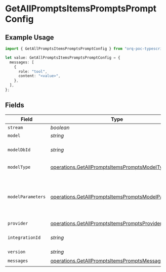 # GetAllPromptsItemsPromptsPromptConfig

## Example Usage

```typescript
import { GetAllPromptsItemsPromptsPromptConfig } from "orq-poc-typescript-multi-env-version/models/operations";

let value: GetAllPromptsItemsPromptsPromptConfig = {
  messages: [
    {
      role: "tool",
      content: "<value>",
    },
  ],
};
```

## Fields

| Field                                                                                                                      | Type                                                                                                                       | Required                                                                                                                   | Description                                                                                                                |
| -------------------------------------------------------------------------------------------------------------------------- | -------------------------------------------------------------------------------------------------------------------------- | -------------------------------------------------------------------------------------------------------------------------- | -------------------------------------------------------------------------------------------------------------------------- |
| `stream`                                                                                                                   | *boolean*                                                                                                                  | :heavy_minus_sign:                                                                                                         | N/A                                                                                                                        |
| `model`                                                                                                                    | *string*                                                                                                                   | :heavy_minus_sign:                                                                                                         | N/A                                                                                                                        |
| `modelDbId`                                                                                                                | *string*                                                                                                                   | :heavy_minus_sign:                                                                                                         | The id of the resource                                                                                                     |
| `modelType`                                                                                                                | [operations.GetAllPromptsItemsPromptsModelType](../../models/operations/getallpromptsitemspromptsmodeltype.md)             | :heavy_minus_sign:                                                                                                         | The type of the model                                                                                                      |
| `modelParameters`                                                                                                          | [operations.GetAllPromptsItemsPromptsModelParameters](../../models/operations/getallpromptsitemspromptsmodelparameters.md) | :heavy_minus_sign:                                                                                                         | Model Parameters: Not all parameters apply to every model                                                                  |
| `provider`                                                                                                                 | [operations.GetAllPromptsItemsPromptsProvider](../../models/operations/getallpromptsitemspromptsprovider.md)               | :heavy_minus_sign:                                                                                                         | N/A                                                                                                                        |
| `integrationId`                                                                                                            | *string*                                                                                                                   | :heavy_minus_sign:                                                                                                         | The id of the resource                                                                                                     |
| `version`                                                                                                                  | *string*                                                                                                                   | :heavy_minus_sign:                                                                                                         | N/A                                                                                                                        |
| `messages`                                                                                                                 | [operations.GetAllPromptsItemsPromptsMessages](../../models/operations/getallpromptsitemspromptsmessages.md)[]             | :heavy_check_mark:                                                                                                         | N/A                                                                                                                        |